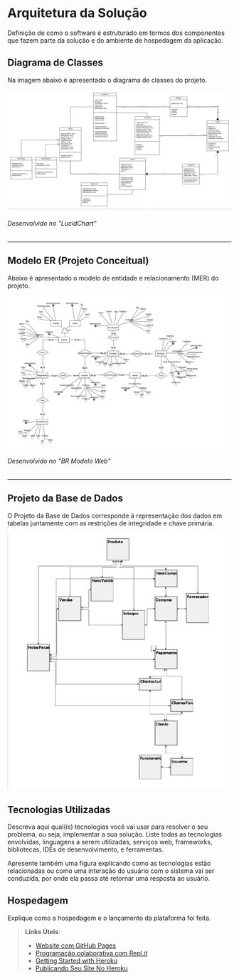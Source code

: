 # Arquitetura da Solução

Definição de como o software é estruturado em termos dos componentes que fazem parte da solução e do ambiente de hospedagem da aplicação.

## Diagrama de Classes

Na imagem abaixo é apresentado o diagrama de classes do projeto.

<img src="img/ArquiteturaSolucao/DiagramaDeClasses.png">

###### Desenvolvido no "LucidChart"

---

## Modelo ER (Projeto Conceitual)

Abaixo é apresentado o modelo de entidade e relacionamento (MER) do projeto.

<img src="img/ArquiteturaSolucao/ModeloEntidadeRelacionamento.png">

###### Desenvolvido no "BR Modelo Web"

---
## Projeto da Base de Dados

O Projeto da Base de Dados corresponde à representação dos dados em tabelas juntamente com as restrições de integridade e chave primária.
 
<img src="img/ArquiteturaSolucao/ProjetoBaseDeDados.png">

## Tecnologias Utilizadas

Descreva aqui qual(is) tecnologias você vai usar para resolver o seu problema, ou seja, implementar a sua solução. Liste todas as tecnologias envolvidas, linguagens a serem utilizadas, serviços web, frameworks, bibliotecas, IDEs de desenvolvimento, e ferramentas.

Apresente também uma figura explicando como as tecnologias estão relacionadas ou como uma interação do usuário com o sistema vai ser conduzida, por onde ela passa até retornar uma resposta ao usuário.

## Hospedagem

Explique como a hospedagem e o lançamento da plataforma foi feita.

> **Links Úteis**:
>
> - [Website com GitHub Pages](https://pages.github.com/)
> - [Programação colaborativa com Repl.it](https://repl.it/)
> - [Getting Started with Heroku](https://devcenter.heroku.com/start)
> - [Publicando Seu Site No Heroku](http://pythonclub.com.br/publicando-seu-hello-world-no-heroku.html)
